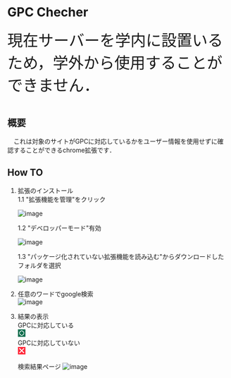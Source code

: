 # GPC Checher  

<span style="font-size: 250%;">現在サーバーを学内に設置いるため，学外から使用することができません．</span>
<br>
<br>

## 概要
&emsp;これは対象のサイトがGPCに対応しているかをユーザー情報を使用せずに確認することができるchrome拡張です．

## How TO
1. 拡張のインストール  
    1.1 "拡張機能を管理"をクリック
    
    ![image](https://user-images.githubusercontent.com/56244275/136698488-f712f8ee-b3b8-4a7d-86be-e8c2df6809f4.png)  


    1.2 "デベロッパーモード"有効

    ![image](https://user-images.githubusercontent.com/56244275/136698607-ba525b27-1fc6-44ea-a3dd-7be4ac2c5097.png)

    1.3 "パッケージ化されていない拡張機能を読み込む"からダウンロードしたフォルダを選択

    ![image](https://user-images.githubusercontent.com/56244275/136698740-19b1b8f8-4b2f-42de-ab2e-bac0a191ae82.png)


2. 任意のワードでgoogle検索  
    ![image](https://user-images.githubusercontent.com/56244275/136698835-4a1fabc5-0359-4a82-b390-2696ba74f95e.png)


3. 結果の表示  
    GPCに対応している  
    ![image](https://raw.githubusercontent.com/oit-sec-lab/GPCChecker/master/images/gpc_logo_true.jpg?token=ANNDQM7LE3ZRWGRH4IIIBRTBMO4MI)  
    GPCに対応していない  
    ![image](https://raw.githubusercontent.com/oit-sec-lab/GPCChecker/master/images/gpc_logo_false.jpg?token=ANNDQM443X7AT3S4ZCSXFSDBMO4OK)

    検索結果ページ
    ![image](https://user-images.githubusercontent.com/56244275/136730069-2a6f6c4e-0534-49f6-81dd-ff58401e78f3.png)


